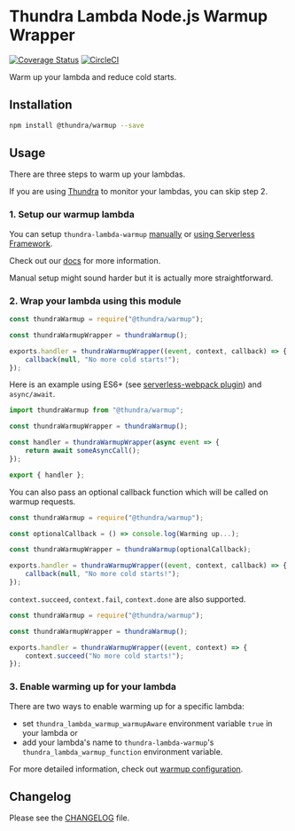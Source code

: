 # Thundra Lambda Node.js Warmup Wrapper

[![Coverage Status](https://coveralls.io/repos/github/thundra-io/thundra-lambda-nodejs-warmup/badge.svg?branch=master)](https://coveralls.io/github/thundra-io/thundra-lambda-nodejs-warmup?branch=master)
[![CircleCI](https://circleci.com/gh/thundra-io/thundra-lambda-nodejs-warmup.svg?style=svg)](https://circleci.com/gh/thundra-io/thundra-lambda-nodejs-warmup)

Warm up your lambda and reduce cold starts.

## Installation
```bash
npm install @thundra/warmup --save
```

## Usage

There are three steps to warm up your lambdas.

If you are using [Thundra](https://github.com/thundra-io/thundra-lambda-agent-nodejs) to monitor your lambdas, you can skip step 2.

### 1. Setup our warmup lambda
You can setup `thundra-lambda-warmup` [manually](https://thundra.readme.io/docs/warmup-manual-setup) or [using Serverless Framework](https://thundra.readme.io/docs/warmup-serverless-framework).

Check out our [docs](https://thundra.readme.io/docs/how-to-warmup) for more information.

Manual setup might sound harder but it is actually more straightforward.

### 2. Wrap your lambda using this module

```js
const thundraWarmup = require("@thundra/warmup");

const thundraWarmupWrapper = thundraWarmup();

exports.handler = thundraWarmupWrapper((event, context, callback) => {
    callback(null, "No more cold starts!");
});
```

Here is an example using ES6+
(see [serverless-webpack plugin](https://github.com/serverless-heaven/serverless-webpack))
and `async/await`.

```js
import thundraWarmup from "@thundra/warmup";

const thundraWarmupWrapper = thundraWarmup();

const handler = thundraWarmupWrapper(async event => {
    return await someAsyncCall();
});

export { handler };
```

You can also pass an optional callback function which will be called on warmup requests.

```js
const thundraWarmup = require("@thundra/warmup");

const optionalCallback = () => console.log(Warming up...);

const thundraWarmupWrapper = thundraWarmup(optionalCallback);

exports.handler = thundraWarmupWrapper((event, context, callback) => {
    callback(null, "No more cold starts!");
});
```

`context.succeed`, `context.fail`, `context.done` are also supported.

```js
const thundraWarmup = require("@thundra/warmup");

const thundraWarmupWrapper = thundraWarmup();

exports.handler = thundraWarmupWrapper((event, context) => {
    context.succeed("No more cold starts!");
});
```
### 3. Enable warming up for your lambda
There are two ways to enable warming up for a specific lambda:
* set `thundra_lambda_warmup_warmupAware` environment variable `true` in your lambda or
* add your lambda's name to `thundra-lambda-warmup`'s `thundra_lambda_warmup_function` environment variable.

For more detailed information, check out [warmup configuration](https://thundra.readme.io/docs/warmup-configuration).

## Changelog

Please see the [CHANGELOG](CHANGELOG.md) file.